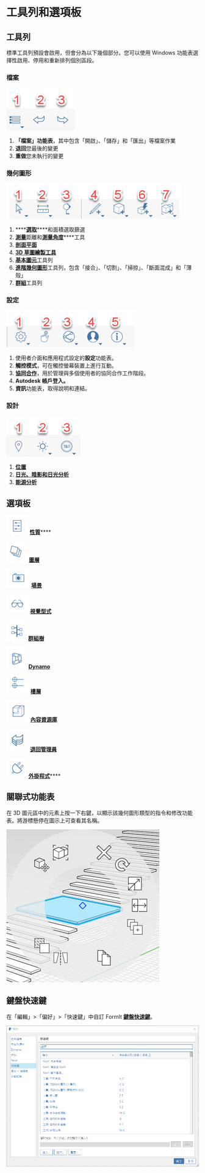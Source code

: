 # 工具列和選項板

## 工具列

標準工具列預設會啟用，但會分為以下幾個部分。您可以使用 Windows 功能表選擇性啟用、停用和重新排列個別區段。

### 檔案

![](../.gitbook/assets/file_icons.png)

1. **「檔案」功能表**，其中包含「開啟」、「儲存」和「匯出」等檔案作業
2. **退回**您最後的變更
3. **重做**您未執行的變更

### 幾何圖形

![](../.gitbook/assets/geometry_icons%20%281%29.png)

1. \*\*\*\*[**選取**](https://windows.help.formit.autodesk.com/tool-library/select-edge-face-or-object)****和面積選取篩選
2. [**測量**](../tool-library/measure-tool.md)距離和[**測量角度**](../tool-library/measure-angle-tool.md)****工具
3. [**剖面平面**](../tool-library/section-planes.md)
4. [**3D 草圖繪製工具**](../formit-primer/part-i/3d-sketching.md)
5. [**基本圖元**](../tool-library/place-primitive-object.md)工具列
6. [**進階幾何圖形**]()工具列，包含「接合」、「切割」、「掃掠」、「斷面混成」和「薄殼」
7. [**群組**](../tool-library/groups.md)工具列

### 設定

![](../.gitbook/assets/settings_icons.png)

1. 使用者介面和應用程式設定的**設定**功能表。
2. **觸控模式**，可在觸控螢幕裝置上進行互動。
3. [**協同合作**](../tool-library/collaboration.md)，用於管理與多個使用者的協同合作工作階段。
4. **Autodesk 帳戶登入。**
5. **資訊**功能表，取得說明和連結。

### 設計

![](../.gitbook/assets/design_icons.png)

1. [**位置** ](../tool-library/setting-location.md)
2. [**日光、陰影和日光分析**](../tool-library/solar-analysis.md)
3. [**能源分析**](../tool-library/energy-analysis.md)

## 選項板

![](../.gitbook/assets/properties%20%281%29.png) [**性質**](https://windows.help.formit.autodesk.com/tool-library/properties)\*\*\*\*

![](../.gitbook/assets/layers.png) [**圖層**](../tool-library/layers.md)

![](../.gitbook/assets/scenes.png) [**場景**](../tool-library/scenes.md)

![](../.gitbook/assets/visual_styles.png) [**視覺型式**](../tool-library/visual-styles.md)

![](../.gitbook/assets/branch_tree.png) [**群組樹**](../tool-library/groups-tree.md)

![](../.gitbook/assets/dynamo.png) [**Dynamo**](../tool-library/dynamo.md)

![](../.gitbook/assets/levels.png) [**樓層**](../tool-library/levels-and-area.md)

![](../.gitbook/assets/content_library.png) [**內容資源庫**](../tool-library/content-library.md)

![](../.gitbook/assets/undo.png) [**退回管理員**](https://github.com/FormIt3D/autodesk-formit-360-windows-help/tree/c377e7b8a3b8e43e684321d0b7de867608d317a3/tool-library/undo-manager.md)

![](../.gitbook/assets/plugin_img.png) [**外掛程式**](https://windows.help.formit.autodesk.com/tool-library/plug-ins)\*\*\*\*

## 關聯式功能表

在 3D 圖元區中的元素上按一下右鍵，以顯示該幾何圖形類型的指令和修改功能表。將游標懸停在圖示上可查看其名稱。

![](../.gitbook/assets/wheel_img.png)

## 鍵盤快速鍵

在「編輯」&gt;「偏好」&gt;「快速鍵」中自訂 FormIt [**鍵盤快速鍵**](../appendix/keyboard-shortcuts.md)。

![](../.gitbook/assets/shortcuts_img.png)

